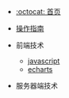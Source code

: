 - [:octocat: 首页](/README)

* [操作指南](guide)

* 前端技术
	* [javascript](01/javascript/)
	* [echarts](01/echarts/)

* 服务器端技术
